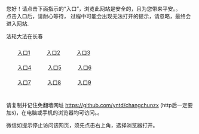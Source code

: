您好！请点击下面指示的“入口”，浏览此网站是安全的，且为您带来平安。。 <br/>
点击入口后，请耐心等待， 过程中可能会出现无法打开的提示，请忽略，最终会进入网站. </br>

法轮大法在长春<br/>
<div style="padding:10px"><a style="margin:20px" target="_blank" href="https://d21ysebrrsxs4i.cloudfront.net/2Qpsp?fkgxzbb" id="ccLink1" rel="nofollow">入口1</a> <a target="_blank" style="margin:20px" href="https://d2h8rnrz9g7ut3.cloudfront.net/2Qpsp?nhseqr" id="ccLink2" rel="nofollow">入口2</a> <a style="margin:20px" target="_blank" href="https://d1b38llt6mmz6z.cloudfront.net/2Qpsp?gvjre" id="ccLink3" rel="nofollow">入口3</a></div>

<div style="padding:10px" ><a style="margin:20px" target="_blank" href="https://d21ysebrrsxs4i.cloudfront.net/2Qpsp?fkgxzbb" id="ccLink4" rel="nofollow">入口4</a> <a style="margin:20px" href="https://d2h8rnrz9g7ut3.cloudfront.net/2Qpsp?nhseqr" target="_blank" id="ccLink5" rel="nofollow">入口5</a> <a style="margin:20px" href="https://d1b38llt6mmz6z.cloudfront.net/2Qpsp?gvjre" target="_blank" id="ccLink6" rel="nofollow">入口6</a></div>

<div style="padding:10px"><a style="margin:20px" target="_blank" href="https://d21ysebrrsxs4i.cloudfront.net/2Qpsp?fkgxzbb" id="ccLink7" rel="nofollow">入口7</a> <a style="margin:20px" href="https://d2h8rnrz9g7ut3.cloudfront.net/2Qpsp?nhseqr" target="_blank" id="ccLink8" rel="nofollow">入口8</a> <a style="margin:20px" target="_blank" href="https://d1b38llt6mmz6z.cloudfront.net/2Qpsp?gvjre" id="ccLink9" rel="nofollow">入口9</a></div>

<br/>



请复制并记住免翻墙网址 https://github.com/yntd/changchunzx (http后一定要加s)，在电脑或手机的浏览器均可访问。。<br/>

微信如提示停止访问该网页，须先点击右上角，选择浏览器打开。
